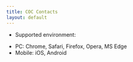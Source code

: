 ```yaml
---
title: COC Contacts
layout: default
---
```


* Supported environment:

- PC: Chrome, Safari, Firefox, Opera, MS Edge
- Mobile: iOS, Android
